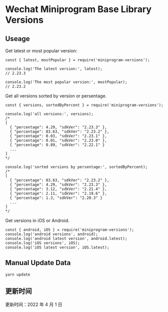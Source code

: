 
# Wechat Miniprogram Base Library Versions

## Useage

Get latest or most popular version:

```;
const { latest, mostPopular } = require('miniprogram-versions');

console.log('The latest version:', latest);
// 2.23.3

console.log('The most popular version:', mostPopular);
// 2.23.2

```

Get all versions sorted by version or persentage.

```
const { versions, sortedByPercent } = require('miniprogram-versions');

console.log('all versions:', versions);
/*
[
  { "percentage": 4.29, "sdkVer": "2.23.3" },
  { "percentage": 83.63, "sdkVer": "2.23.2" },
  { "percentage": 0.03, "sdkVer": "2.23.1" },
  { "percentage": 0.01, "sdkVer": "2.23.0" },
  { "percentage": 0.89, "sdkVer": "2.22.1" }
  ...
]
*/

console.log('sorted versions by persentage:', sortedByPercent);
/*
[
  { "percentage": 83.63, "sdkVer": "2.23.2" },
  { "percentage": 4.29, "sdkVer": "2.23.3" },
  { "percentage": 3.12, "sdkVer": "2.21.4" },
  { "percentage": 2.11, "sdkVer": "2.19.6" },
  { "percentage": 1.3, "sdkVer": "2.20.3" }
  ...
]
*/
```

Get versions in iOS or Android.

```
const { android, iOS } = require('miniprogram-versions');
console.log('android versions', android);
console.log('android latest version', android.latest);
console.log('iOS versions', iOS);
console.log('iOS latest version', iOS.latest);
```

## Manual Update Data

```
yarn update
```

## 更新时间

更新时间：2022 年 4 月 1 日
